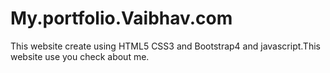 # My.portfolio.Vaibhav.com
 This website create using HTML5 CSS3 and Bootstrap4 and javascript.This website use you check about me.

